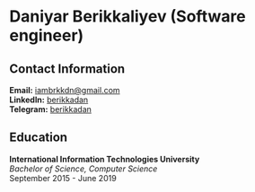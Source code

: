 # Daniyar Berikkaliyev (Software engineer)

## Contact Information
**Email:** iambrkkdn@gmail.com  
**LinkedIn:** [berikkadan](https://www.linkedin.com/in/berikkadan/)  
**Telegram:** [berikkadan](https://t.me/berikkadan)  

## Education
**International Information Technologies University**  
*Bachelor of Science, Computer Science*  
September 2015 - June 2019  
